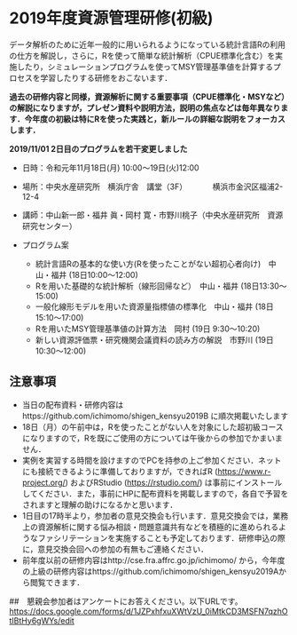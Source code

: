 # 2019年度資源管理研修(初級)

データ解析のために近年一般的に用いられるようになっている統計言語Rの利用の仕方を解説し，さらに，Rを使って簡単な統計解析（CPUE標準化含む）を実施したり，シミュレーションプログラムを使ってMSY管理基準値を計算するプロセスを学習したりする研修をおこないます．

**過去の研修内容と同様，資源解析に関する重要事項（CPUE標準化・MSYなど）の解説になりますが，プレゼン資料や説明方法，説明の焦点などは毎年異なります．今年度の初級は特にRを使った実践と，新ルールの詳細な説明をフォーカスします．**

**2019/11/01 2日目のプログラムを若干変更しました**

- 日時：令和元年11月18日(月) 10:00〜19日(火)12:00
- 場所：中央水産研究所　横浜庁舎　講堂（3F）
　　　横浜市金沢区福浦2-12-4
- 講師：中山新一郎・福井 眞・岡村 寛・市野川桃子（中央水産研究所　資源研究センター）

- プログラム案
   - 統計言語Rの基本的な使い方(Rを使ったことがない超初心者向け)　中山・福井 (18日10:00〜12:00)
   - Rを用いた基礎的な統計解析（線形回帰など）　中山・福井 (18日13:30〜15:00)
   - 一般化線形モデルを用いた資源量指標値の標準化　中山・福井	 (18日15:10〜17:00)
   - Rを用いたMSY管理基準値の計算方法　岡村 (19日 9:30〜10:20)
   - 新しい資源評価票・研究機関会議資料の読み方の解説　市野川 (19日10:30〜12:00)
   
## 注意事項   
- 当日の配布資料・研修内容はhttps://github.com/ichimomo/shigen_kensyu2019B に順次掲載いたします
- 18日（月）の午前中は，Rを使ったことがない人を対象にした超初級コースになりますので，Rを既にご使用の方については午後からの参加でかまいません．
- 実例を実習する時間を設けますのでPCを持参の上ご参加ください．ネットにも接続できるように準備しておりますが，できればR (https://www.r-project.org/) およびRStudio (https://rstudio.com/) は事前にインストールしてください．また，事前にHPに配布資料を掲載しますので，各自で予習をされますと理解の助けになるかと思います．
- 1日目の17時半より，参加者の意見交換会も行います．意見交換会では，業務上の資源解析に関する悩み相談・問題意識共有などを積極的に進められるようなファシリテーションを実施することも予定しております．研修申込の際に，意見交換会回への参加の有無もご連絡ください．
- 前年度以前の研修内容はhttp://cse.fra.affrc.go.jp/ichimomo/ から，今年度の上級の研修内容はhttps://github.com/ichimomo/shigen_kensyu2019Aから閲覧できます．

##　懇親会参加者はアンケートにお答えください。以下URLです。
https://docs.google.com/forms/d/1JZPxhfxuXWtVzU_0iMtkCD3MSFN7qzhOtIBtHy6gWYs/edit
